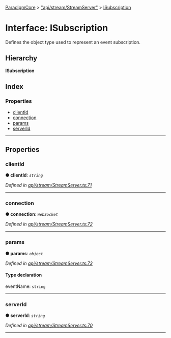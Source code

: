 [ParadigmCore](../README.md) > ["api/stream/StreamServer"](../modules/_api_stream_streamserver_.md) > [ISubscription](../interfaces/_api_stream_streamserver_.isubscription.md)

# Interface: ISubscription

Defines the object type used to represent an event subscription.

## Hierarchy

**ISubscription**

## Index

### Properties

* [clientId](_api_stream_streamserver_.isubscription.md#clientid)
* [connection](_api_stream_streamserver_.isubscription.md#connection)
* [params](_api_stream_streamserver_.isubscription.md#params)
* [serverId](_api_stream_streamserver_.isubscription.md#serverid)

---

## Properties

<a id="clientid"></a>

###  clientId

**● clientId**: *`string`*

*Defined in [api/stream/StreamServer.ts:71](https://github.com/paradigmfoundation/paradigmcore/blob/6f2b1c7/src/api/stream/StreamServer.ts#L71)*

___
<a id="connection"></a>

###  connection

**● connection**: *`WebSocket`*

*Defined in [api/stream/StreamServer.ts:72](https://github.com/paradigmfoundation/paradigmcore/blob/6f2b1c7/src/api/stream/StreamServer.ts#L72)*

___
<a id="params"></a>

###  params

**● params**: *`object`*

*Defined in [api/stream/StreamServer.ts:73](https://github.com/paradigmfoundation/paradigmcore/blob/6f2b1c7/src/api/stream/StreamServer.ts#L73)*

#### Type declaration

 eventName: `string`

___
<a id="serverid"></a>

###  serverId

**● serverId**: *`string`*

*Defined in [api/stream/StreamServer.ts:70](https://github.com/paradigmfoundation/paradigmcore/blob/6f2b1c7/src/api/stream/StreamServer.ts#L70)*

___


